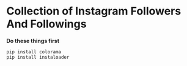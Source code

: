 # Collection of Instagram Followers And Followings

**Do these things first**

```
pip install colorama
pip install instaloader
```
